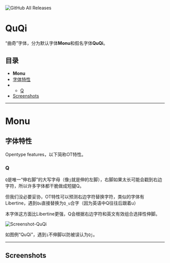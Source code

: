 ![GitHub All Releases](https://img.shields.io/github/downloads/MY1L/QuQi/total)

# QuQi 
 “曲奇”字体，分为默认字体**Monu**和假名字体**QuQi**。

## 目录
* **Monu**
* [字体特性](#字体特性)
* * [Q](#Q)
* [Screenshots](#Screenshots)

***
# Monu
## 字体特性
Opentype features，以下简称OT特性。
### Q
`Q`是唯一“伸右脚”的大写字母（像`j`就是伸的左脚），右脚如果太长可能会戳到右边字符，所以许多字体都干脆做成短腿Q。

但我们没必要妥协，OT特性可以预测右边字符替换字符，类似的字体有Libertine，遇到`Qu`直接替换为`Q_u`合字（因为英语中Q往往后跟着u）

本字体这方面比Libertine更强，Q会根据右边字符和英文有效组合选择性伸脚。

![Screenshot-QuQi](/_img/Screenshot-QuQi.png)

如图例“QuQi”，遇到`i`不伸脚以防被误认为`Qj`。

***
## Screenshots
